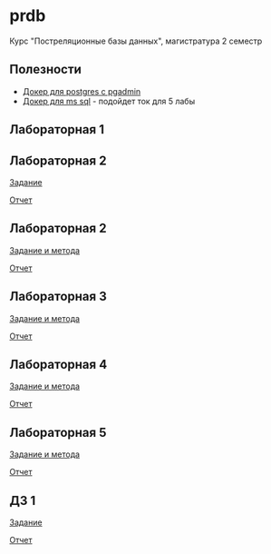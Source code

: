 # prdb
Курс "Постреляционные базы данных", магистратура 2 семестр

## Полезности
* [Докер для postgres с pgadmin](docker-compose_postgre.yml)
* [Докер для ms sql](docker-compose_mssql.yml) - подойдет ток для 5 лабы

## Лабораторная 1

## Лабораторная 2
[Задание](lab2/README.md)

[Отчет](lab2/results.md)

## Лабораторная 2
[Задание и метода](lab3/метода)

[Отчет](lab3/results.md)

## Лабораторная 3
[Задание и метода](lab3/метода)

[Отчет](lab3/results.md)

## Лабораторная 4
[Задание и метода](lab4)

[Отчет](lab4/отчет.pdf)

## Лабораторная 5
[Задание и метода](lab5)

[Отчет](lab5/review.md)

## ДЗ 1
[Задание](hw/pdb2019_dz1.doc)

[Отчет](hw/results.md)